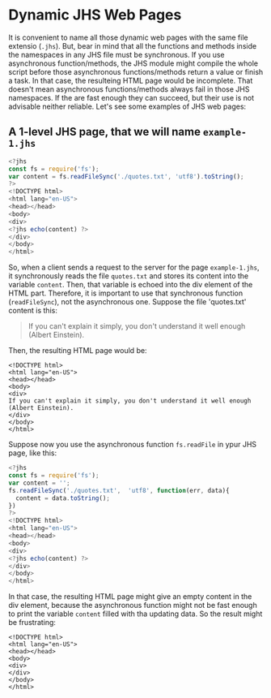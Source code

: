 # Dynamic JHS Web Pages

It is convenient to name all those dynamic web pages with the same file extensio (`.jhs`). But, bear in mind that 
all the functions and methods inside the namespaces in any JHS file must be synchronous. If you use asynchronous 
function/methods, the JHS module might compile the whole script before those asynchronous functions/methods return a 
value  or finish a task. In that case, the resulteing HTML page would be incomplete. That doesn't mean asynchronous 
functions/methods always fail in those JHS namespaces. If the are fast enough they can succeed, but their use is not advisable neither 
reliable. Let's see some examples of JHS web pages:

## A 1-level JHS page, that we will name `example-1.jhs`
```javascript
<?jhs
const fs = require('fs');
var content = fs.readFileSync('./quotes.txt', 'utf8').toString();
?>
<!DOCTYPE html> 
<html lang="en-US">
<head></head>
<body>
<div>
<?jhs echo(content) ?>
</div>
</body>
</html>
```
So, when a client sends a request to the server for the page `example-1.jhs`, it synchronously reads the file `quotes.txt`
and stores its content into the variable `content`. Then, that variable is echoed into the div element of the HTML part.
Therefore, it is important to use that synchronous function (`readFileSync`), not the asynchronous one.
Suppose the file 'quotes.txt' content is this:
> If you can't explain it simply, you don't understand it well enough (Albert Einstein). 

Then, the resulting HTML page would be:
```
<!DOCTYPE html> 
<html lang="en-US">
<head></head>
<body>
<div>
If you can't explain it simply, you don't understand it well enough (Albert Einstein). 
</div>
</body>
</html>
```
Suppose now you use the asynchronous function `fs.readFile` in ypur JHS page, like this:
```javascript
<?jhs
const fs = require('fs');
var content = '';
fs.readFileSync('./quotes.txt',  'utf8', function(err, data){
  content = data.toString();
})
?>
<!DOCTYPE html> 
<html lang="en-US">
<head></head>
<body>
<div>
<?jhs echo(content) ?>
</div>
</body>
</html>
```
In that case, the resulting HTML page might give an empty content in the div element, 
because the asynchronous function might not be fast enough to print the variable `content`
filled with tha updating data. So the result might be frustrating:
```
<!DOCTYPE html> 
<html lang="en-US">
<head></head>
<body>
<div>
</div>
</body>
</html>
```
